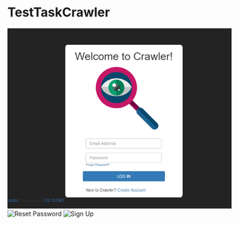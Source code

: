 # TestTaskCrawler

![Login](printscreen1.png)
![Reset Password](https://github.com/shirangr/TestTaskCrawler/master/printscreen2.png)
![Sign Up](https://github.com/shirangr/TestTaskCrawler/master/printscreen3.png)
